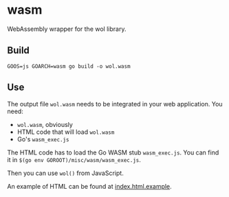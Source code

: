 # wasm

WebAssembly wrapper for the wol library.

## Build

```
GOOS=js GOARCH=wasm go build -o wol.wasm
```

## Use

The output file `wol.wasm` needs to be integrated in your web application.
You need:
* `wol.wasm`, obviously
* HTML code that will load `wol.wasm`
* Go's `wasm_exec.js`

The HTML code has to load the Go WASM stub `wasm_exec.js`. You can find it in
`$(go env GOROOT)/misc/wasm/wasm_exec.js`.

Then you can use `wol()` from JavaScript.

An example of HTML can be found at [index.html.example](index.html.example).
